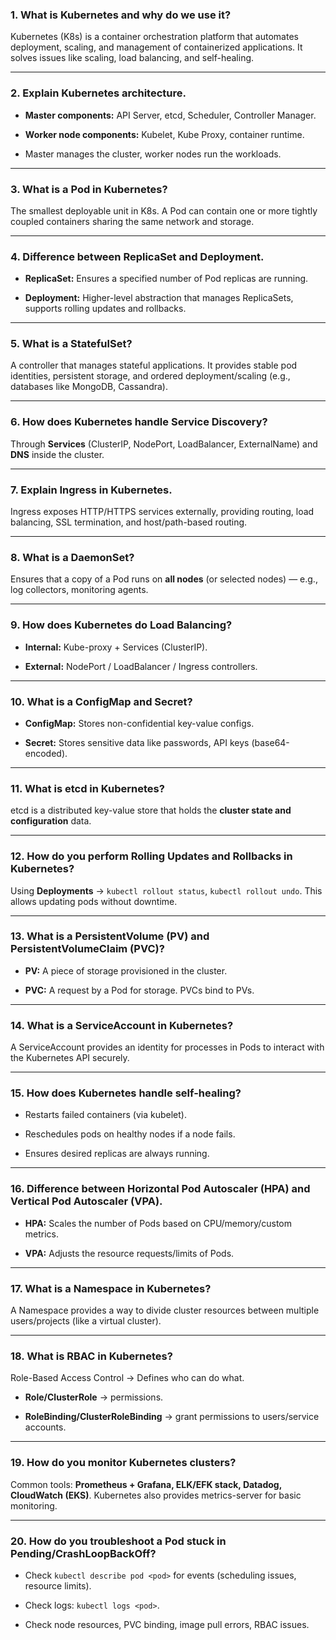### **1. What is Kubernetes and why do we use it?**

Kubernetes (K8s) is a container orchestration platform that automates deployment, scaling, and management of containerized applications. It solves issues like scaling, load balancing, and self-healing.

---

### **2. Explain Kubernetes architecture.**

- **Master components:** API Server, etcd, Scheduler, Controller Manager.
    
- **Worker node components:** Kubelet, Kube Proxy, container runtime.
    
- Master manages the cluster, worker nodes run the workloads.
    

---

### **3. What is a Pod in Kubernetes?**

The smallest deployable unit in K8s. A Pod can contain one or more tightly coupled containers sharing the same network and storage.

---

### **4. Difference between ReplicaSet and Deployment.**

- **ReplicaSet:** Ensures a specified number of Pod replicas are running.
    
- **Deployment:** Higher-level abstraction that manages ReplicaSets, supports rolling updates and rollbacks.
    

---

### **5. What is a StatefulSet?**

A controller that manages stateful applications. It provides stable pod identities, persistent storage, and ordered deployment/scaling (e.g., databases like MongoDB, Cassandra).

---

### **6. How does Kubernetes handle Service Discovery?**

Through **Services** (ClusterIP, NodePort, LoadBalancer, ExternalName) and **DNS** inside the cluster.

---

### **7. Explain Ingress in Kubernetes.**

Ingress exposes HTTP/HTTPS services externally, providing routing, load balancing, SSL termination, and host/path-based routing.

---

### **8. What is a DaemonSet?**

Ensures that a copy of a Pod runs on **all nodes** (or selected nodes) — e.g., log collectors, monitoring agents.

---

### **9. How does Kubernetes do Load Balancing?**

- **Internal:** Kube-proxy + Services (ClusterIP).
    
- **External:** NodePort / LoadBalancer / Ingress controllers.
    

---

### **10. What is a ConfigMap and Secret?**

- **ConfigMap:** Stores non-confidential key-value configs.
    
- **Secret:** Stores sensitive data like passwords, API keys (base64-encoded).
    

---

### **11. What is etcd in Kubernetes?**

etcd is a distributed key-value store that holds the **cluster state and configuration** data.

---

### **12. How do you perform Rolling Updates and Rollbacks in Kubernetes?**

Using **Deployments** → `kubectl rollout status`, `kubectl rollout undo`. This allows updating pods without downtime.

---

### **13. What is a PersistentVolume (PV) and PersistentVolumeClaim (PVC)?**

- **PV:** A piece of storage provisioned in the cluster.
    
- **PVC:** A request by a Pod for storage. PVCs bind to PVs.
    

---

### **14. What is a ServiceAccount in Kubernetes?**

A ServiceAccount provides an identity for processes in Pods to interact with the Kubernetes API securely.

---

### **15. How does Kubernetes handle self-healing?**

- Restarts failed containers (via kubelet).
    
- Reschedules pods on healthy nodes if a node fails.
    
- Ensures desired replicas are always running.
    

---

### **16. Difference between Horizontal Pod Autoscaler (HPA) and Vertical Pod Autoscaler (VPA).**

- **HPA:** Scales the number of Pods based on CPU/memory/custom metrics.
    
- **VPA:** Adjusts the resource requests/limits of Pods.
    

---

### **17. What is a Namespace in Kubernetes?**

A Namespace provides a way to divide cluster resources between multiple users/projects (like a virtual cluster).

---

### **18. What is RBAC in Kubernetes?**

Role-Based Access Control → Defines who can do what.

- **Role/ClusterRole** → permissions.
    
- **RoleBinding/ClusterRoleBinding** → grant permissions to users/service accounts.
    

---

### **19. How do you monitor Kubernetes clusters?**

Common tools: **Prometheus + Grafana, ELK/EFK stack, Datadog, CloudWatch (EKS)**. Kubernetes also provides metrics-server for basic monitoring.

---

### **20. How do you troubleshoot a Pod stuck in Pending/CrashLoopBackOff?**

- Check `kubectl describe pod <pod>` for events (scheduling issues, resource limits).
    
- Check logs: `kubectl logs <pod>`.
    
- Check node resources, PVC binding, image pull errors, RBAC issues.